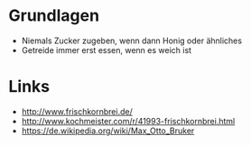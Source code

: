 # Grundlagen

* Niemals Zucker zugeben, wenn dann Honig oder ähnliches
* Getreide immer erst essen, wenn es weich ist

# Links

* http://www.frischkornbrei.de/
* http://www.kochmeister.com/r/41993-frischkornbrei.html
* https://de.wikipedia.org/wiki/Max_Otto_Bruker
